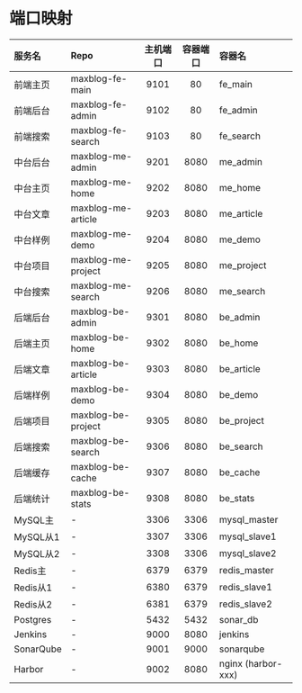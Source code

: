 # 端口映射

| 服务名       | Repo               | 主机端口 | 容器端口 | 容器名                |
|:----------|:-------------------|:----:|:----:|:-------------------|
| 前端主页      | maxblog-fe-main    | 9101 |  80  | fe_main            |
| 前端后台      | maxblog-fe-admin   | 9102 |  80  | fe_admin           |
| 前端搜索      | maxblog-fe-search  | 9103 |  80  | fe_search          |
| 中台后台      | maxblog-me-admin   | 9201 | 8080 | me_admin           |
| 中台主页      | maxblog-me-home    | 9202 | 8080 | me_home            |
| 中台文章      | maxblog-me-article | 9203 | 8080 | me_article         |
| 中台样例      | maxblog-me-demo    | 9204 | 8080 | me_demo            |
| 中台项目      | maxblog-me-project | 9205 | 8080 | me_project         |
| 中台搜索      | maxblog-me-search  | 9206 | 8080 | me_search          |
| 后端后台      | maxblog-be-admin   | 9301 | 8080 | be_admin           |
| 后端主页      | maxblog-be-home    | 9302 | 8080 | be_home            |
| 后端文章      | maxblog-be-article | 9303 | 8080 | be_article         |
| 后端样例      | maxblog-be-demo    | 9304 | 8080 | be_demo            |
| 后端项目      | maxblog-be-project | 9305 | 8080 | be_project         |
| 后端搜索      | maxblog-be-search  | 9306 | 8080 | be_search          |
| 后端缓存      | maxblog-be-cache   | 9307 | 8080 | be_cache           |
| 后端统计      | maxblog-be-stats   | 9308 | 8080 | be_stats           |
| MySQL主    | -                  | 3306 | 3306 | mysql_master       |
| MySQL从1   | -                  | 3307 | 3306 | mysql_slave1       |
| MySQL从2   | -                  | 3308 | 3306 | mysql_slave2       |
| Redis主    | -                  | 6379 | 6379 | redis_master       |
| Redis从1   | -                  | 6380 | 6379 | redis_slave1       |
| Redis从2   | -                  | 6381 | 6379 | redis_slave2       |
| Postgres  | -                  | 5432 | 5432 | sonar_db           |
| Jenkins   | -                  | 9000 | 8080 | jenkins            |
| SonarQube | -                  | 9001 | 9000 | sonarqube          |
| Harbor    | -                  | 9002 | 8080 | nginx (harbor-xxx) |
